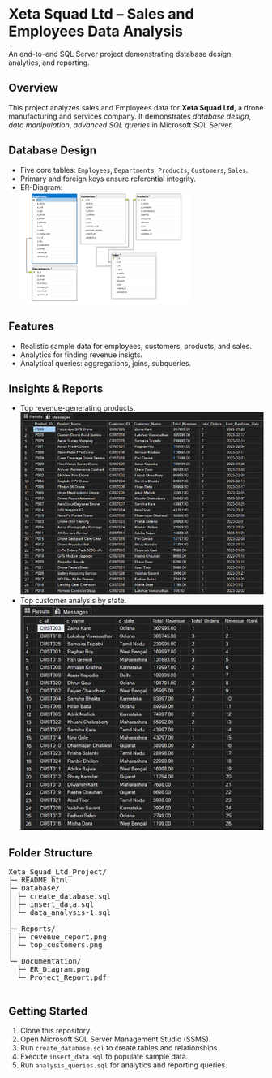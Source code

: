<!DOCTYPE html>
<html lang="en">
<head>
<meta charset="UTF-8">
<meta name="viewport" content="width=device-width, initial-scale=1.0">

</head>
<body>
<div class="container py-5">
<div class="text-center mb-4">
<h1>Xeta Squad Ltd – Sales and Employees Data Analysis</h1>
<p class="lead">An end-to-end SQL Server project demonstrating database design, analytics, and reporting.</p>
</div>


<div class="section">
<h2> Overview</h2>
<p>This project analyzes sales and Employees data for <strong>Xeta Squad Ltd</strong>, a drone manufacturing and services company. It demonstrates <em>database design</em>, <em>data manipulation</em>, <em>advanced SQL queries</em> in Microsoft SQL Server.</p>
</div>


<div class="section">
<h2>Database Design</h2>
<ul>
<li>Five core tables: <code>Employees</code>, <code>Departments</code>, <code>Products</code>, <code>Customers</code>, <code>Sales</code>.</li>
<li>Primary and foreign keys ensure referential integrity.</li>
<li>ER-Diagram:</li>
  <img src="Documentation/ER-Diagram.png" alt="ER Diagram" class="screenshot mt-3" style="width: 70%; height:50%;">
</ul>

</div>


<div class="section">
<h2> Features</h2>
<ul>
<li>Realistic sample data for employees, customers, products, and sales.</li>
<li>Analytics for finding revenue insigts. </li>
<li>Analytical queries: aggregations, joins, subqueries.</li>
</ul>
</div>


<div class="section">
<h2>Insights & Reports</h2>
<ul>
<li>Top revenue-generating products.</li>
  <img src="Reports/Revenue_Report.png" alt="Revenue Report Screenshot" class="screenshot mt-3">
<li>Top customer analysis by state.</li>
  <img src="Reports/Top_Customers_Analysis.png" alt="Revenue Report Screenshot" class="screenshot mt-3">
<!-- <li>Highest-paid employees and department comparisons.</li>
  <img src="revenue_report.png" alt="Revenue Report Screenshot" class="screenshot mt-3">
<li>Monthly revenue trends for decision support.</li>
  <img src="revenue_report.png" alt="Revenue Report Screenshot" class="screenshot mt-3"> -->
</ul>
</div>



<div class="section">
<h2> Folder Structure</h2>
<pre>
Xeta_Squad_Ltd_Project/
├─ README.html
├─ Database/
│ ├─ create_database.sql
│ ├─ insert_data.sql
│ └─ data_analysis-1.sql
│ 
├─ Reports/
│ ├─ revenue_report.png
│ └─ top_customers.png
│  
└─ Documentation/
  ├─ ER_Diagram.png
  └─ Project_Report.pdf

</pre>
</div>


<div class="section">
<h2> Getting Started</h2>
<ol>
<li>Clone this repository.</li>
<li>Open Microsoft SQL Server Management Studio (SSMS).</li>
<li>Run <code>create_database.sql</code> to create tables and relationships.</li>
<li>Execute <code>insert_data.sql</code> to populate sample data.</li>
<li>Run <code>analysis_queries.sql</code> for analytics and reporting queries.</li>
</ol>
</div>



</body>

</html>

